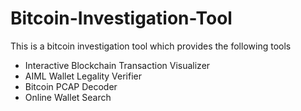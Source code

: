 # Bitcoin-Investigation-Tool

This is a bitcoin investigation tool which provides the following tools 
- Interactive Blockchain Transaction Visualizer 
- AIML Wallet Legality Verifier
- Bitcoin PCAP Decoder
- Online Wallet Search
